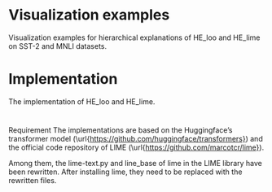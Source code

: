 # Visualization examples
Visualization examples for hierarchical explanations of HE_loo and HE_lime on SST-2 and MNLI datasets.

# Implementation
The implementation of HE_loo and HE_lime.

#
Requirement
The implementations are based on the Huggingface’s transformer model (\url{https://github.com/huggingface/transformers}) and the official code repository of LIME (\url{https://github.com/marcotcr/lime}).

Among them, the lime-text.py and line_base of lime in the LIME library have been rewritten. After installing lime, they need to be replaced with the rewritten files.

